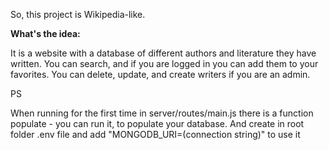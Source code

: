 So, this project is Wikipedia-like.

**What's the idea:**

It is a website with a database of different authors and literature they have written. You can search, and if you are logged in you can add them to your favorites. You can delete, update, and create writers if you are an admin.

PS

When running for the first time in server/routes/main.js there is a function populate - you can run it, to populate your database.
And create in root folder .env file and add "MONGODB_URI=(connection string)" to use it  

